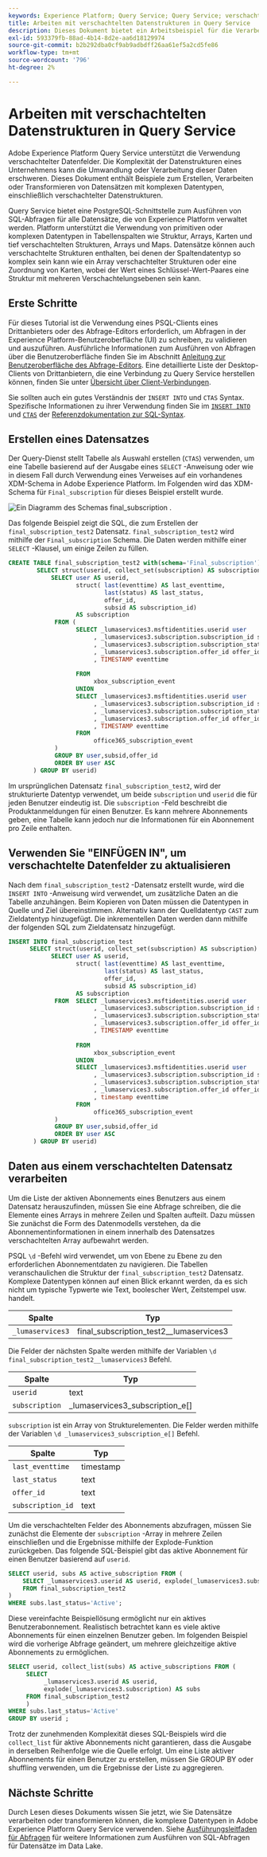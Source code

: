 ```yaml
---
keywords: Experience Platform; Query Service; Query Service; verschachtelte Datenstrukturen; verschachtelte Daten;
title: Arbeiten mit verschachtelten Datenstrukturen in Query Service
description: Dieses Dokument bietet ein Arbeitsbeispiel für die Verarbeitung und Transformation verschachtelter Datenfelder mithilfe von CTAS- und INSERT INTO-Anweisungen.
exl-id: 593379fb-88ad-4b14-8d2e-aa6d18129974
source-git-commit: b2b292dba0cf9ab9adbdff26aa61ef5a2cd5fe86
workflow-type: tm+mt
source-wordcount: '796'
ht-degree: 2%

---
```


# Arbeiten mit verschachtelten Datenstrukturen in Query Service

Adobe Experience Platform Query Service unterstützt die Verwendung verschachtelter Datenfelder. Die Komplexität der Datenstrukturen eines Unternehmens kann die Umwandlung oder Verarbeitung dieser Daten erschweren. Dieses Dokument enthält Beispiele zum Erstellen, Verarbeiten oder Transformieren von Datensätzen mit komplexen Datentypen, einschließlich verschachtelter Datenstrukturen.

Query Service bietet eine PostgreSQL-Schnittstelle zum Ausführen von SQL-Abfragen für alle Datensätze, die von Experience Platform verwaltet werden. Platform unterstützt die Verwendung von primitiven oder komplexen Datentypen in Tabellenspalten wie Struktur, Arrays, Karten und tief verschachtelten Strukturen, Arrays und Maps. Datensätze können auch verschachtelte Strukturen enthalten, bei denen der Spaltendatentyp so komplex sein kann wie ein Array verschachtelter Strukturen oder eine Zuordnung von Karten, wobei der Wert eines Schlüssel-Wert-Paares eine Struktur mit mehreren Verschachtelungsebenen sein kann.

## Erste Schritte

Für dieses Tutorial ist die Verwendung eines PSQL-Clients eines Drittanbieters oder des Abfrage-Editors erforderlich, um Abfragen in der Experience Platform-Benutzeroberfläche (UI) zu schreiben, zu validieren und auszuführen. Ausführliche Informationen zum Ausführen von Abfragen über die Benutzeroberfläche finden Sie im Abschnitt [Anleitung zur Benutzeroberfläche des Abfrage-Editors](../ui/user-guide.md). Eine detaillierte Liste der Desktop-Clients von Drittanbietern, die eine Verbindung zu Query Service herstellen können, finden Sie unter [Übersicht über Client-Verbindungen](../clients/overview.md).

Sie sollten auch ein gutes Verständnis der `INSERT INTO` und `CTAS` Syntax. Spezifische Informationen zu ihrer Verwendung finden Sie im [`INSERT INTO`](../sql/syntax.md#insert-into) und [`CTAS`](../sql/syntax.md#create-table-as-select) der [Referenzdokumentation zur SQL-Syntax](../sql/syntax.md).

## Erstellen eines Datensatzes

Der Query-Dienst stellt Tabelle als Auswahl erstellen (`CTAS`) verwenden, um eine Tabelle basierend auf der Ausgabe eines `SELECT` -Anweisung oder wie in diesem Fall durch Verwendung eines Verweises auf ein vorhandenes XDM-Schema in Adobe Experience Platform. Im Folgenden wird das XDM-Schema für `Final_subscription` für dieses Beispiel erstellt wurde.

![Ein Diagramm des Schemas final_subscription .](../images/best-practices/final-subscription-schema.png)

Das folgende Beispiel zeigt die SQL, die zum Erstellen der `final_subscription_test2` Datensatz. `final_subscription_test2` wird mithilfe der `Final_subscription` Schema. Die Daten werden mithilfe einer `SELECT` -Klausel, um einige Zeilen zu füllen.

```sql
CREATE TABLE final_subscription_test2 with(schema='Final_subscription') AS (
        SELECT struct(userid, collect_set(subscription) AS subscription) AS _lumaservices3 FROM(
            SELECT user AS userid,
                   struct( last(eventtime) AS last_eventtime,
                           last(status) AS last_status,
                           offer_id, 
                           subsid AS subscription_id)
                   AS subscription
             FROM (
                   SELECT _lumaservices3.msftidentities.userid user
                        , _lumaservices3.subscription.subscription_id subsid
                        , _lumaservices3.subscription.subscription_status status
                        , _lumaservices3.subscription.offer_id offer_id
                        , TIMESTAMP eventtime
 
                   FROM
                        xbox_subscription_event
                   UNION   
                   SELECT _lumaservices3.msftidentities.userid user
                        , _lumaservices3.subscription.subscription_id subsid
                        , _lumaservices3.subscription.subscription_status status
                        , _lumaservices3.subscription.offer_id offer_id
                        , TIMESTAMP eventtime
                   FROM
                        office365_subscription_event
             ) 
             GROUP BY user,subsid,offer_id
             ORDER BY user ASC
       ) GROUP BY userid)
```

Im ursprünglichen Datensatz `final_subscription_test2`, wird der strukturierte Datentyp verwendet, um beide `subscription` und `userid` die für jeden Benutzer eindeutig ist. Die `subscription` -Feld beschreibt die Produktanmeldungen für einen Benutzer. Es kann mehrere Abonnements geben, eine Tabelle kann jedoch nur die Informationen für ein Abonnement pro Zeile enthalten.

## Verwenden Sie &quot;EINFÜGEN IN&quot;, um verschachtelte Datenfelder zu aktualisieren

Nach dem `final_subscription_test2` -Datensatz erstellt wurde, wird die `INSERT INTO` -Anweisung wird verwendet, um zusätzliche Daten an die Tabelle anzuhängen. Beim Kopieren von Daten müssen die Datentypen in Quelle und Ziel übereinstimmen. Alternativ kann der Quelldatentyp `CAST` zum Zieldatentyp hinzugefügt. Die inkrementellen Daten werden dann mithilfe der folgenden SQL zum Zieldatensatz hinzugefügt.

```sql
INSERT INTO final_subscription_test
      SELECT struct(userid, collect_set(subscription) AS subscription) AS _lumaservices3 FROM(
            SELECT user AS userid,
                   struct( last(eventtime) AS last_eventtime,
                           last(status) AS last_status,
                           offer_id, 
                           subsid AS subscription_id)
                   AS subscription
             FROM  SELECT _lumaservices3.msftidentities.userid user
                        , _lumaservices3.subscription.subscription_id subsid
                        , _lumaservices3.subscription.subscription_status status
                        , _lumaservices3.subscription.offer_id offer_id
                        , TIMESTAMP eventtime
 
                   FROM
                        xbox_subscription_event
                   UNION   
                   SELECT _lumaservices3.msftidentities.userid user
                        , _lumaservices3.subscription.subscription_id subsid
                        , _lumaservices3.subscription.subscription_status status
                        , _lumaservices3.subscription.offer_id offer_id
                        , timestamp eventtime
                   FROM
                        office365_subscription_event
             ) 
             GROUP BY user,subsid,offer_id
             ORDER BY user ASC
       ) GROUP BY userid)
```

## Daten aus einem verschachtelten Datensatz verarbeiten

Um die Liste der aktiven Abonnements eines Benutzers aus einem Datensatz herauszufinden, müssen Sie eine Abfrage schreiben, die die Elemente eines Arrays in mehrere Zeilen und Spalten aufteilt. Dazu müssen Sie zunächst die Form des Datenmodells verstehen, da die Abonnementinformationen in einem innerhalb des Datensatzes verschachtelten Array aufbewahrt werden.

PSQL `\d` -Befehl wird verwendet, um von Ebene zu Ebene zu den erforderlichen Abonnementdaten zu navigieren. Die Tabellen veranschaulichen die Struktur der `final_subscription_test2` Datensatz. Komplexe Datentypen können auf einen Blick erkannt werden, da es sich nicht um typische Typwerte wie Text, boolescher Wert, Zeitstempel usw. handelt.

| Spalte | Typ |
|--------|-------|
| `_lumaservices3` | final_subscription_test2__lumaservices3 |

Die Felder der nächsten Spalte werden mithilfe der Variablen `\d final_subscription_test2__lumaservices3` Befehl.

| Spalte | Typ |
|---------|-------|
| `userid` | text |
| `subscription` | _lumaservices3_subscription_e[] |

`subscription` ist ein Array von Strukturelementen. Die Felder werden mithilfe der Variablen `\d _lumaservices3_subscription_e[]` Befehl.

| Spalte | Typ |
|---------|-------|
| `last_eventtime` | timestamp |
| `last_status` | text |
| `offer_id` | text |
| `subscription_id` | text |

Um die verschachtelten Felder des Abonnements abzufragen, müssen Sie zunächst die Elemente der `subscription` -Array in mehrere Zeilen einschließen und die Ergebnisse mithilfe der Explode-Funktion zurückgeben. Das folgende SQL-Beispiel gibt das aktive Abonnement für einen Benutzer basierend auf `userid`.

```sql
SELECT userid, subs AS active_subscription FROM (
    SELECT _lumaservices3.userid AS userid, explode(_lumaservices3.subscription) AS subs 
    FROM final_subscription_test2
)
WHERE subs.last_status='Active';
```

Diese vereinfachte Beispiellösung ermöglicht nur ein aktives Benutzerabonnement. Realistisch betrachtet kann es viele aktive Abonnements für einen einzelnen Benutzer geben. Im folgenden Beispiel wird die vorherige Abfrage geändert, um mehrere gleichzeitige aktive Abonnements zu ermöglichen.

```sql
SELECT userid, collect_list(subs) AS active_subscriptions FROM (
     SELECT
          _lumaservices3.userid AS userid,
          explode(_lumaservices3.subscription) AS subs
     FROM final_subscription_test2
     )
WHERE subs.last_status='Active' 
GROUP BY userid ;
```

Trotz der zunehmenden Komplexität dieses SQL-Beispiels wird die `collect_list` für aktive Abonnements nicht garantieren, dass die Ausgabe in derselben Reihenfolge wie die Quelle erfolgt. Um eine Liste aktiver Abonnements für einen Benutzer zu erstellen, müssen Sie GROUP BY oder shuffling verwenden, um die Ergebnisse der Liste zu aggregieren.

## Nächste Schritte

Durch Lesen dieses Dokuments wissen Sie jetzt, wie Sie Datensätze verarbeiten oder transformieren können, die komplexe Datentypen in Adobe Experience Platform Query Service verwenden. Siehe [Ausführungsleitfaden für Abfragen](./writing-queries.md) für weitere Informationen zum Ausführen von SQL-Abfragen für Datensätze im Data Lake.
